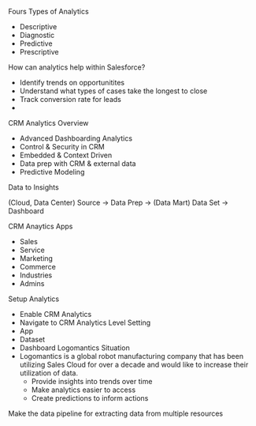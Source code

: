 Fours Types of Analytics
- Descriptive
- Diagnostic
- Predictive
- Prescriptive

How can analytics help within Salesforce?
- Identify trends on opportunitites
- Understand what types of cases take the longest to close
- Track conversion rate for leads
- 

CRM Analytics Overview
- Advanced Dashboarding Analytics
- Control & Security in CRM
- Embedded & Context Driven
- Data prep with CRM  & external data
- Predictive Modeling

Data to Insights

(Cloud, Data Center) Source -> Data Prep -> (Data Mart) Data Set -> Dashboard
 

CRM Anaytics Apps
- Sales
- Service
- Marketing
- Commerce
- Industries
- Admins

Setup Analytics
- Enable CRM Analytics
- Navigate to CRM Analytics
Level Setting
- App
- Dataset
- Dashboard
Logomantics Situation
- Logomantics is a global robot manufacturing company that has been utilizing Sales Cloud for over a decade and would like to increase their utilization of data. 
     - Provide insights into trends over time
     - Make analytics easier to access
     - Create predictions to inform actions


Make the data pipeline for extracting data from multiple resources




